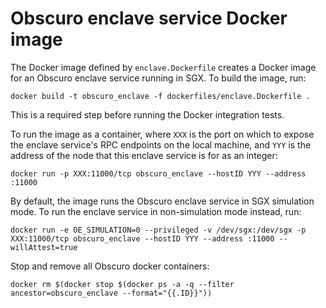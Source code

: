 # Obscuro enclave service Docker image

The Docker image defined by `enclave.Dockerfile` creates a Docker image for an Obscuro enclave service running in SGX. 
To build the image, run:

    docker build -t obscuro_enclave -f dockerfiles/enclave.Dockerfile .

This is a required step before running the Docker integration tests.

To run the image as a container, where `XXX` is the port on which to expose the enclave service's RPC endpoints on the 
local machine, and `YYY` is the address of the node that this enclave service is for as an integer:

    docker run -p XXX:11000/tcp obscuro_enclave --hostID YYY --address :11000

By default, the image runs the Obscuro enclave service in SGX simulation mode. To run the enclave service in 
non-simulation mode instead, run:

    docker run -e OE_SIMULATION=0 --privileged -v /dev/sgx:/dev/sgx -p XXX:11000/tcp obscuro_enclave --hostID YYY --address :11000 --willAttest=true

Stop and remove all Obscuro docker containers:

    docker rm $(docker stop $(docker ps -a -q --filter ancestor=obscuro_enclave --format="{{.ID}}"))